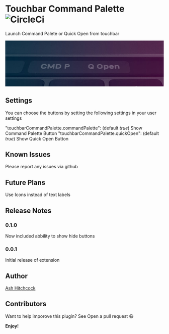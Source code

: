 # Touchbar Command Palette ![CircleCi](https://circleci.com/gh/ashhitch/vscode-touchbar-command-palette.png?circle-token=:circle-token)

Launch Command Palete or Quick Open from touchbar





![Touchbar Example](touch-bar-demo.jpg)

## Settings

You can choose the buttons by setting the following settings in your user settings

 "touchbarCommandPalette.commandPalette": (default _true_) Show Command Palette Button
 "touchbarCommandPalette.quickOpen": (default _true_) Show Quick Open Button

## Known Issues

Please report any issues via github

## Future Plans

Use Icons instead of text labels

## Release Notes

### 0.1.0

Now included abbility to show hide buttons

### 0.0.1

Initial release of extension

 ## Author
 [Ash Hitchcock](https://www.ashleyhitchcock.com)

 ## Contributors
Want to help imporove this plugin? See Open a pull request 😃

**Enjoy!**